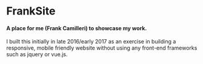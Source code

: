 FrankSite
=========

#### A place for me (Frank Camilleri) to showcase my work.

I built this initially in late 2016/early 2017 as an exercise in building a responsive, mobile friendly website without using any front-end frameworks such as jquery or vue.js.
